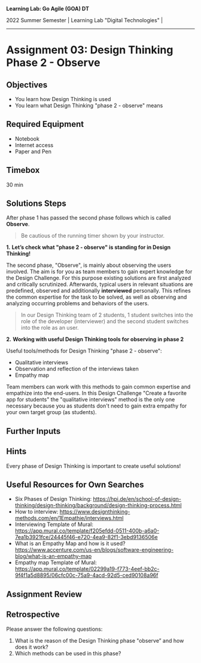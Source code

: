 <!--- Learning Lab: "Digital Technologies" GOA DT
Author: Mert Ünal 		Date: 2022  

-->



**Learning Lab: Go Agile (GOA) DT**   

2022 Summer Semester | Learning Lab "Digital Technologies" |  

***

# Assignment 03: Design Thinking Phase 2 - Observe

## Objectives
- You learn how Design Thinking is used
- You learn what Design Thinking "phase 2 - observe" means

## Required Equipment
- Notebook
- Internet access
- Paper and Pen

## Timebox

30 min

## Solutions Steps

After phase 1 has passed the second phase follows which is called **Observe**. 


> Be cautious of the running timer shown by your instructor. 


**1.**  **Let’s check what "phase 2 - observe" is standing for in Design Thinking!**

The second phase, "Observe", is mainly about observing the users involved. The aim is for you as team members to gain expert knowledge for the Design Challenge. For this purpose existing solutions are first analyzed and critically scrutinized. Afterwards, typical users in relevant situations are predefined, observed and additionally **interviewed** personally. 
This refines the common expertise for the task to be solved, as well as observing and analyzing occurring problems and behaviors of the users. 

>In our Design Thinking team of 2 students, 1 student switches into the role of the developer (interviewer) and the second student switches into the role as an user.


**2.**  **Working with useful Design Thinking tools for observing in phase 2**

Useful tools/methods for Design Thinking "phase 2 - observe":

* Qualitative interviews
* Observation and reflection of the interviews taken
* Empathy map


Team members can work with this methods to gain common expertise and empathize into the end-users. In this Design Challenge "Create a favorite app for students" the "qualitative interviews" method is the only one necessary because you as students don't need to gain extra empathy for your own target group (as students). 


## Further Inputs

## Hints

Every phase of Design Thinking is important to create useful solutions!


## Useful Resources for Own Searches

- Six Phases of Design Thinking: <https://hpi.de/en/school-of-design-thinking/design-thinking/background/design-thinking-process.html>
- How to interview: <https://www.designthinking-methods.com/en/1Empathie/interviews.html> 
- Interviewing Template of Mural: <https://app.mural.co/template/f205efdd-0511-400b-a6a0-7ea1b3921fce/24445f46-e720-4ea9-82f1-3ebd9136506e>
- What is an Empathy Map and how is it used? <https://www.accenture.com/us-en/blogs/software-engineering-blog/what-is-an-empathy-map>
- Empathy map Template of Mural: <https://app.mural.co/template/02299a19-f773-4eef-bb2c-9f4f1a5d8895/06cfc00c-75a9-4acd-92d5-ced90108a96f>

## Assignment Review

## Retrospective
Please answer the following questions: 

1. What is the reason of the Design Thinking phase "observe” and how does it work?
2. Which methods can be used in this phase?
